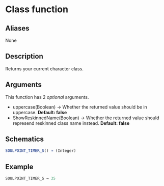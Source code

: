 # Class function

## Aliases

None

## Description

Returns your current character class.

## Arguments

This function has 2 _optional_ arguments.

- uppercase(Boolean) → Whether the returned value should be in uppercase. **Default: false**
- ShowReskinnedName(Boolean) → Whether the returned value should represend reskinned class name instead. **Default: false**

## Schematics

```js
SOULPOINT_TIMER_S() → (Integer)
```

## Example

```js
SOULPOINT_TIMER_S → 35
```
